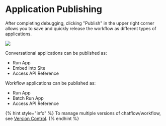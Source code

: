 # Application Publishing

After completing debugging, clicking "Publish" in the upper right corner allows you to save and quickly release the workflow as different types of applications.

![](https://assets-docs.dify.ai/dify-enterprise-mintlify/en/guides/workflow/ea40850e9b8cc216b540362a7425ac5c.png)

Conversational applications can be published as:

* Run App
* Embed into Site
* Access API Reference

Workflow applications can be published as:

* Run App
* Batch Run App
* Access API Reference

{% hint style="info" %}
To manage multiple versions of chatflow/workflow, see [Version Control](https://docs.dify.ai/guides/management/version-control).
{% endhint %}